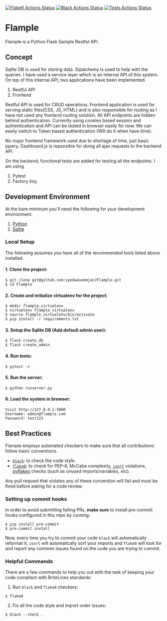 [![Flake8 Actions Status](https://github.com/syedwaseemjan/Flample/actions/workflows/flake8.yaml/badge.svg)](https://github.com/syedwaseemjan/Flample/actions/workflows/flake8.yaml)
[![Black Actions Status](https://github.com/syedwaseemjan/Flample/actions/workflows/black.yaml/badge.svg)](https://github.com/syedwaseemjan/Flample/actions/workflows/black.yaml)
[![Tests Actions Status](https://github.com/syedwaseemjan/Flample/actions/workflows/tests.yaml/badge.svg)](https://github.com/syedwaseemjan/Flample/actions/workflows/tests.yaml)


# Flample
Flample is a Python Flask Sample Restful API.

## Concept

Sqlite DB is used for storing data. Sqlalchemy is used to help with the queries. I have used a service layer which is an internal API of this system. On top of this internal API, two  applications have been implemented.

1. Restful API
2. Frontend

Restful API is used for CRUD operations. Frontend application is used for serving static files(CSS, JS, HTML) and is also responsible for routing as I have not used any frontend routing solution.
All API endpoints are hidden behind authentication. Currently using cookies based session and authentication and API can be tested in browser easily for now. We can easily switch to Token based authentication (Will do it when have time).

No major frontend framework used due to shortage of time, just basic jquery. Dashboard.js is reponsible for doing all ajax requests to the backend API.

On the backend, functional tests are added for testing all the endpoints. I am using 

1. Pytest
2. Factory boy

## Development Environment

At the bare minimum you'll need the following for your development environment:

1. [Python](http://www.python.org/)
2. [Sqlite](https://sqlite.org)

### Local Setup

The following assumes you have all of the recommended tools listed above installed.

#### 1. Clone the project:

    $ git clone git@github.com:syedwaseemjan/Flample.git
    $ cd Flample

#### 2. Create and initialize virtualenv for the project:

    $ mkdir flample_virtualenv
    $ virtualenv flample_virtualenv
    $ source flample_virtualenv/bin/activate
    $ pip install -r requirements.txt

#### 3. Setup the Sqlite DB (Add default admin user):

    $ flask create_db
    $ flask create_admin

#### 4. Run tests:
    
    $ pytest -v

#### 5. Run the server:

    $ python runserver.py

#### 6. Load the system in browser:

    Visit http://127.0.0.1:5000
    Username: admin@flample.com
    Password: test123


## Best Practices

Flample employs automated checkers to make sure that all contributions follow basic conventions.

- [`black`](https://github.com/python/black): to check the code style.
- [`flake8`](https://pypi.org/project/flake8/): to check for PEP-8, McCabe
  complexity, [`isort`](https://pypi.org/project/isort/) violations,
  [pyflakes](https://pypi.org/project/pyflakes/) checks (such as unused
  imports/variables, etc).

Any pull request that violates any of these convention will fail and must
be fixed before asking for a code review.


### Setting up commit hooks

In order to avoid submitting failing PRs, **make sure** to install pre-commit
hooks configured in this repo by running:

```
$ pip install pre-commit
$ pre-commit install
```

Now, every time you try to commit your code `black` will automatically reformat it, `isort` will
automatically sort your imports and `flake8` will look for and report any common issues found on
the code you are trying to commit.


### Helpful Commands

There are a few commands to help you out with the task of keeping your code compliant
with BriteLines standards:

1. Run `black` and `flake8` checkers:

```
$ flake8
```

2. Fix all the code style and import order issues:

```
$ black --check .
```
